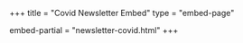+++
title = "Covid Newsletter Embed"
type = "embed-page"

embed-partial = "newsletter-covid.html"
+++
